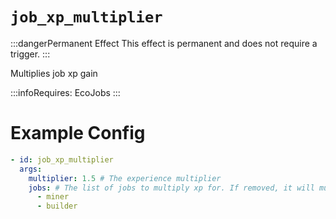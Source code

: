 # `job_xp_multiplier`
:::dangerPermanent Effect
This effect is permanent and does not require a trigger.
:::

Multiplies job xp gain

:::infoRequires:
EcoJobs
:::

# Example Config
```yaml
- id: job_xp_multiplier
  args:
    multiplier: 1.5 # The experience multiplier
    jobs: # The list of jobs to multiply xp for. If removed, it will multiply all jobs.
      - miner
      - builder 
```
